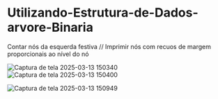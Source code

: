# Utilizando-Estrutura-de-Dados-arvore-Binaria
Contar nós da esquerda festiva // Imprimir nós com recuos de margem proporcionais ao nível do nó


![Captura de tela 2025-03-13 150340](https://github.com/user-attachments/assets/53177c60-41f7-4661-a11a-0cb1e05f6632)
![Captura de tela 2025-03-13 150400](https://github.com/user-attachments/assets/4adeabd2-1805-4814-87a0-39d1eaeecfe3)

![Captura de tela 2025-03-13 150949](https://github.com/user-attachments/assets/948b5156-c876-47a6-bbb7-03379d91ea72)
